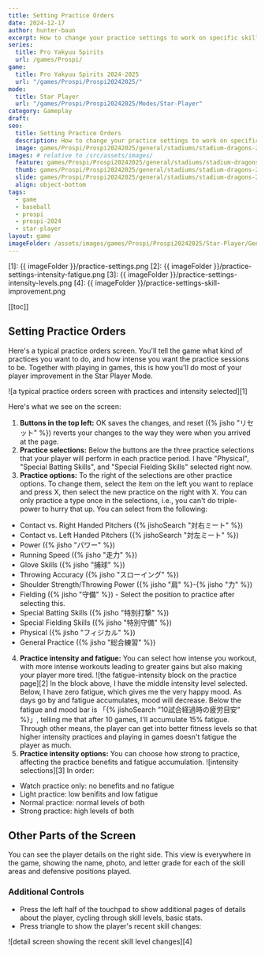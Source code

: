 ```yaml
---
title: Setting Practice Orders
date: 2024-12-17
author: hunter-baun
excerpt: How to change your practice settings to work on specific skills
series:
  title: Pro Yakyuu Spirits
  url: /games/Prospi/
game: 
  title: Pro Yakyuu Spirits 2024-2025
  url: "/games/Prospi/Prospi20242025/"
mode: 
  title: Star Player
  url: "/games/Prospi/Prospi20242025/Modes/Star-Player"
category: Gameplay
draft: 
seo:
  title: Setting Practice Orders
  description: How to change your practice settings to work on specific skills
  image: games/Prospi/Prospi20242025/general/stadiums/stadium-dragons-2.png
images: # relative to /src/assets/images/
  feature: games/Prospi/Prospi20242025/general/stadiums/stadium-dragons-2.png
  thumb: games/Prospi/Prospi20242025/general/stadiums/stadium-dragons-2.png
  slide: games/Prospi/Prospi20242025/general/stadiums/stadium-dragons-2.png
  align: object-bottom
tags:
  - game
  - baseball
  - prospi
  - prospi-2024
  - star-player
layout: game
imageFolder: /assets/images/games/Prospi/Prospi20242025/Star-Player/General/Setting-Practice-Orders
---
```

[1]: {{ imageFolder }}/practice-settings.png
[2]: {{ imageFolder }}/practice-settings-intensity-fatigue.png
[3]: {{ imageFolder }}/practice-settings-intensity-levels.png
[4]: {{ imageFolder }}/practice-settings-skill-improvement.png

[[toc]]
<article class="prose max-w-xl lg:max-w-4xl lg:prose-lg">

## Setting Practice Orders
Here's a typical practice orders screen. You'll tell the game what kind of practices you want to do, and how intense you want the practice sessions to be. Together with playing in games, this is how you'll do most of your player improvement in the Star Player Mode. 

![a typical practice orders screen with practices and intensity selected][1]

Here's what we see on the screen:
1. **Buttons in the top left:** OK saves the changes, and reset ({% jisho "リセット" %}) reverts your changes to the way they were when you arrived at the page.
2. **Practice selections:** Below the buttons are the three practice selections that your player will perform in each practice period. I have "Physical", "Special Batting Skills", and "Special Fielding Skills" selected right now.
3. **Practice options:** To the right of the selections are other practice options. To change them, select the item on the left you want to replace and press X, then select the new practice on the right with X. You can only practice a type once in the selections, i.e., you can't do triple-power to hurry that up. You can select from the following:
  - Contact vs. Right Handed Pitchers ({% jishoSearch "対右ミート" %})
  - Contact vs. Left Handed Pitchers ({% jishoSearch "対左ミート" %})
  - Power ({% jisho "パワー" %})
  - Running Speed ({% jisho "走力" %})
  - Glove Skills ({% jisho "捕球" %})
  - Throwing Accuracy ({% jisho "スローイング" %})
  - Shoulder Strength/Throwing Power ({% jisho "肩" %}-{% jisho "力" %})
  - Fielding ({% jisho "守備" %}) - Select the position to practice after selecting this.
  - Special Batting Skills ({% jisho "特別打撃" %})
  - Special Fielding Skills ({% jisho "特別守備" %})
  - Physical ({% jisho "フィジカル" %})
  - General Practice ({% jisho "総合練習" %})

4. **Practice intensity and fatigue:** You can select how intense you workout, with more intense workouts leading to greater gains but also making your player more tired.
![the fatigue-intensity block on the practice page][2]
In the block above, I have the middle intensity level selected. Below, I have zero fatigue, which gives me the very happy mood. As days go by and fatigue accumulates, mood will decrease. Below the fatigue and mood bar is 「{% jishoSearch "10試合経過時の疲労目安" %}」, telling me that after 10 games, I'll accumulate 15% fatigue. Through other means, the player can get into better fitness levels so that higher intensity practices and playing in games doesn't fatigue the player as much.
1. **Practice intensity options:** You can choose how strong to practice, affecting the practice benefits and fatigue accumulation.
![intensity selections][3]
In order:
* Watch practice only: no benefits and no fatigue
* Light practice: low benifits and low fatigue
* Normal practice: normal levels of both
* Strong practice: high levels of both

## Other Parts of the Screen
You can see the player details on the right side. This view is everywhere in the game, showing the name, photo, and letter grade for each of the skill areas and defensive positions played.

### Additional Controls
* Press the left half of the touchpad to show additional pages of details about the player, cycling through skill levels, basic stats.
* Press triangle to show the player's recent skill changes:

![detail screen showing the recent skill level changes][4]
</article>